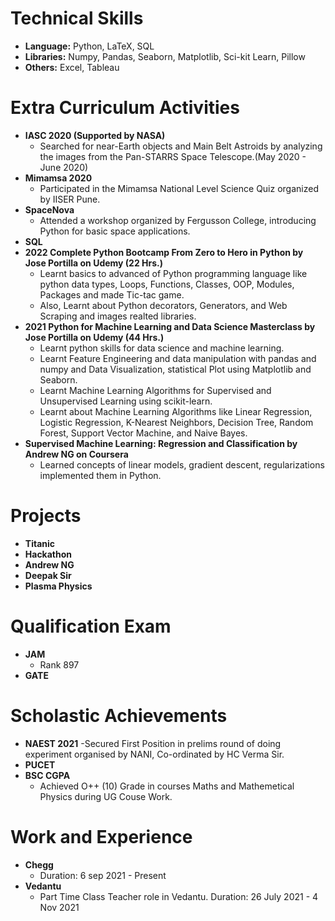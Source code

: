 # Technical Skills
* **Language:** Python, LaTeX, SQL
* **Libraries:** Numpy, Pandas, Seaborn, Matplotlib, Sci-kit Learn, Pillow
* **Others:** Excel, Tableau

# Extra Curriculum Activities
* **IASC 2020 (Supported by NASA)**
  - Searched for near-Earth objects and Main Belt Astroids by analyzing the images from the Pan-STARRS Space Telescope.(May 2020 - June 2020)
* **Mimamsa 2020**
    - Participated in the Mimamsa National Level Science Quiz organized by IISER Pune.
* **SpaceNova**
    - Attended a workshop organized by Fergusson College, introducing Python for basic space applications.
* **SQL**
* **2022 Complete Python Bootcamp From Zero to Hero in Python by Jose Portilla on Udemy (22 Hrs.)**
    - Learnt basics to advanced of Python programming language like python data types, Loops, Functions, Classes, OOP, Modules, Packages and made Tic-tac game.
    - Also, Learnt about Python decorators, Generators, and Web Scraping and images realted libraries.
* **2021 Python for Machine Learning and Data Science Masterclass by Jose Portilla on Udemy (44 Hrs.)**
    - Learnt python skills for data science and machine learning.
    <!-- - Learnt machine learning libraries like pandas, numpy, matplotlib, scikit-learn, and seaborn. -->
    - Learnt Feature Engineering and data manipulation with pandas and numpy and Data Visualization, statistical Plot using Matplotlib and Seaborn.
    - Learnt Machine Learning Algorithms for Supervised and Unsupervised Learning using scikit-learn.
    - Learnt about Machine Learning Algorithms like Linear Regression, Logistic Regression, K-Nearest Neighbors, Decision Tree, Random Forest, Support Vector Machine, and Naive Bayes.
* **Supervised Machine Learning: Regression and Classification by Andrew NG on Coursera**
    - Learned concepts of linear models, gradient descent, regularizations implemented them in Python.
<!-- * **IITG** -->

# Projects
* **Titanic**
* **Hackathon**
* **Andrew NG**
* **Deepak Sir**
* **Plasma Physics**

# Qualification Exam
* **JAM** 
  - Rank 897
* **GATE**

# Scholastic Achievements
* **NAEST 2021**
    -Secured First Position in prelims round of doing experiment organised by NANI, Co-ordinated by HC Verma Sir.
* **PUCET**
* **BSC CGPA**
    - Achieved O++ (10) Grade in courses Maths and Mathemetical Physics during UG Couse Work. 

# Work and Experience
* **Chegg**
    - Duration: 6 sep 2021 - Present
* **Vedantu**
    - Part Time Class Teacher role in Vedantu. Duration: 26 July 2021 - 4 Nov 2021